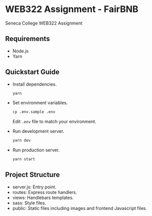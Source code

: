 # WEB322 Assignment - FairBNB

Seneca College WEB322 Assignment

## Requirements

- Node.js
- Yarn

## Quickstart Guide

- Install dependencies.

  ```bash
  yarn
  ```

- Set environment variables.

  ```bash
  cp .env.sample .env
  ```

  Edit `.env` file to match your environment.

- Run development server.

  ```bash
  yarn dev
  ```

- Run production server.

  ```bash
  yarn start
  ```

## Project Structure

- server.js: Entry point.
- routes: Express route handlers.
- views: Handlebars templates.
- sass: Style files.
- public: Static files including images and frontend Javascript files.
